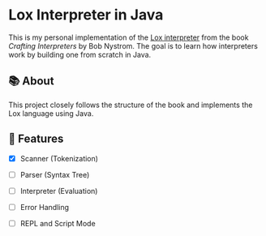 # Lox Interpreter in Java

This is my personal implementation of the [Lox interpreter](https://craftinginterpreters.com/) from the book *Crafting Interpreters* by Bob Nystrom. The goal is to learn how interpreters work by building one from scratch in Java.

## 📚 About

This project closely follows the structure of the book and implements the Lox language using Java.

## 🚀 Features

- [x] Scanner (Tokenization)
- [ ] Parser (Syntax Tree)
- [ ] Interpreter (Evaluation)
- [ ] Error Handling
- [ ] REPL and Script Mode



